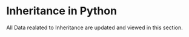 # Inheritance in Python

All Data realated to Inheritance are updated and viewed in this section. 

